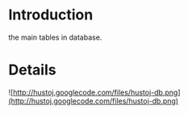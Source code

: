 # Introduction #

the main tables in database.


# Details #

![http://hustoj.googlecode.com/files/hustoj-db.png](http://hustoj.googlecode.com/files/hustoj-db.png)